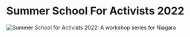# Summer School For Activists 2022




![Summer School for Activists 2022: A workshop series for Niagara](Screen_Shot_2022-05-16_at_2.39.14_PM.png)
